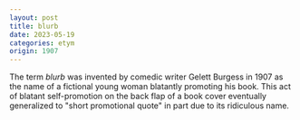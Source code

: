 ```yaml
---
layout: post
title: blurb
date: 2023-05-19
categories: etym
origin: 1907
---
```

The term *blurb* was invented by comedic writer Gelett Burgess in 1907 as the name of a fictional young woman blatantly promoting his book. This act of blatant self-promotion on the back flap of a book cover eventually generalized to "short promotional quote" in part due to its ridiculous name.
